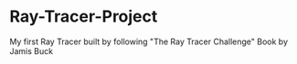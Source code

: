 # Ray-Tracer-Project
My first Ray Tracer built by following "The Ray Tracer Challenge" Book by Jamis Buck
